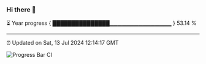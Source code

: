 ### Hi there 👋

⏳ Year progress { ███████████████▁▁▁▁▁▁▁▁▁▁▁▁▁▁▁ } 53.14 %

---

⏰ Updated on Sat, 13 Jul 2024 12:14:17 GMT

![Progress Bar CI](https://github.com/Shyam-Makwana/GitHub-Actions-Demo/workflows/Progress%20Bar%20CI/badge.svg)
